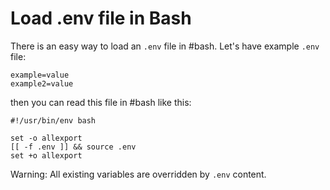 # Load .env file in Bash

There is an easy way to load an `.env` file in #bash. Let's have example `.env` file:

```
example=value
example2=value
```

then you can read this file in #bash like this:

```shell
#!/usr/bin/env bash

set -o allexport
[[ -f .env ]] && source .env
set +o allexport
```

Warning: All existing variables are overridden by `.env` content.